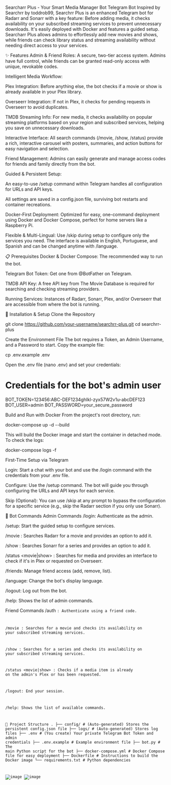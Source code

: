 Searcharr Plus - Your Smart Media Manager Bot
Telegram Bot Inspired by Searchrr by toddrob99, Searchrr Plus is an enhanced Telegram bot for Radarr and Sonarr with a key feature: Before adding media, it checks availability on your subscribed streaming services to prevent unnecessary downloads. It's easily deployed with Docker and features a guided setup. Searcharr Plus allows admins to effortlessly add new movies and shows, while friends can check library status and streaming availability without needing direct access to your services.

✨ Features
Admin & Friend Roles: A secure, two-tier access system. Admins have full control, while friends can be granted read-only access with unique, revokable codes.

Intelligent Media Workflow:

Plex Integration: Before anything else, the bot checks if a movie or show is already available in your Plex library.

Overseerr Integration: If not in Plex, it checks for pending requests in Overseerr to avoid duplicates.

TMDB Streaming Info: For new media, it checks availability on popular streaming platforms based on your region and subscribed services, helping you save on unnecessary downloads.

Interactive Interface: All search commands (/movie, /show, /status) provide a rich, interactive carousel with posters, summaries, and action buttons for easy navigation and selection.

Friend Management: Admins can easily generate and manage access codes for friends and family directly from the bot.

Guided & Persistent Setup:

An easy-to-use /setup command within Telegram handles all configuration for URLs and API keys.

All settings are saved in a config.json file, surviving bot restarts and container recreations.

Docker-First Deployment: Optimized for easy, one-command deployment using Docker and Docker Compose, perfect for home servers like a Raspberry Pi.

Flexible & Multi-Lingual: Use /skip during setup to configure only the services you need. The interface is available in English, Portuguese, and Spanish and can be changed anytime with /language.

📋 Prerequisites
Docker & Docker Compose: The recommended way to run the bot.

Telegram Bot Token: Get one from @BotFather on Telegram.

TMDB API Key: A free API key from The Movie Database is required for searching and checking streaming providers.

Running Services: Instances of Radarr, Sonarr, Plex, and/or Overseerr that are accessible from where the bot is running.

🚀 Installation & Setup
Clone the Repository

git clone https://github.com/your-username/searchrr-plus.git
cd searchrr-plus

Create the Environment File
The bot requires a Token, an Admin Username, and a Password to start. Copy the example file:

cp .env.example .env

Open the .env file (nano .env) and set your credentials:

# Credentials for the bot's admin user
BOT_TOKEN=123456:ABC-DEF1234ghIkl-zyx57W2v1u-abcDEF123
BOT_USER=admin
BOT_PASSWORD=your_secure_password

Build and Run with Docker
From the project's root directory, run:

docker-compose up -d --build

This will build the Docker image and start the container in detached mode. To check the logs:

docker-compose logs -f

First-Time Setup via Telegram

Login: Start a chat with your bot and use the /login command with the credentials from your .env file.

Configure: Use the /setup command. The bot will guide you through configuring the URLs and API keys for each service.

Skip (Optional): You can use /skip at any prompt to bypass the configuration for a specific service (e.g., skip the Radarr section if you only use Sonarr).

🤖 Bot Commands
Admin Commands
/login: Authenticate as the admin.

/setup: Start the guided setup to configure services.

/movie <name>: Searches Radarr for a movie and provides an option to add it.

/show <name>: Searches Sonarr for a series and provides an option to add it.

/status <movie|show> <name>: Searches for media and provides an interface to check if it's in Plex or requested on Overseerr.

/friends: Manage friend access (add, remove, list).

/language: Change the bot's display language.

/logout: Log out from the bot.

/help: Shows the list of admin commands.

Friend Commands
/auth <code>: Authenticate using a friend code.

/movie <name>: Searches for a movie and checks its availability on your subscribed streaming services.

/show <name>: Searches for a series and checks its availability on your subscribed streaming services.

/status <movie|show> <name>: Checks if a media item is already on the admin's Plex or has been requested.

/logout: End your session.

/help: Shows the list of available commands.

📁 Project Structure
.
├── config/             # (Auto-generated) Stores the persistent config.json file
├── logs/               # (Auto-generated) Stores log files
├── .env                # (You create) Your private Telegram Bot Token and admin credentials
├── .env.example        # Example environment file
├── bot.py              # The main Python script for the bot
├── docker-compose.yml  # Docker Compose file for easy deployment
├── Dockerfile          # Instructions to build the Docker image
└── requirements.txt    # Python dependencies

![image](https://github.com/user-attachments/assets/676616a9-a5fc-4585-8f51-639088a37416)
![image](https://github.com/user-attachments/assets/3d98a191-4804-47a2-9714-c9b72a03e7b2)

